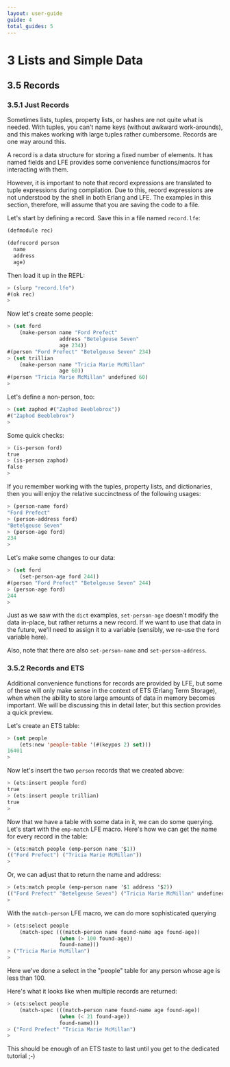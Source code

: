 ```yaml
---
layout: user-guide
guide: 4
total_guides: 5
---
```

# 3 Lists and Simple Data

## 3.5 Records

### 3.5.1 Just Records

Sometimes lists, tuples, property lists, or hashes are not quite what is
needed. With tuples, you can't name keys (without awkward work-arounds), and
this makes working with large tuples rather cumbersome. Records are one way
around this.

A record is a data structure for storing a fixed number of elements. It has
named fields and LFE provides some convenience functions/macros for interacting
with them.

However, it is important to note that record expressions are translated to
tuple expressions during compilation. Due to this, record expressions are not
understood by the shell in both Erlang and LFE. The examples in this section,
therefore, will assume that you are saving the code to a file.

Let's start by defining a record. Save this in a file named ``record.lfe``:

```lisp
(defmodule rec)

(defrecord person
  name
  address
  age)
```

Then load it up in the REPL:

```lisp
> (slurp "record.lfe")
#(ok rec)
>
```

Now let's create some people:

```lisp
> (set ford
    (make-person name "Ford Prefect"
                 address "Betelgeuse Seven"
                 age 234))
#(person "Ford Prefect" "Betelgeuse Seven" 234)
> (set trillian
    (make-person name "Tricia Marie McMillan"
                 age 60))
#(person "Tricia Marie McMillan" undefined 60)
>
```

Let's define a non-person, too:

```lisp
> (set zaphod #("Zaphod Beeblebrox"))
#("Zaphod Beeblebrox")
>
```

Some quick checks:

```lisp
> (is-person ford)
true
> (is-person zaphod)
false
>
```

If you remember working with the tuples, property lists, and dictionaries, then
you will enjoy the relative succinctness of the following usages:

```lisp
> (person-name ford)
"Ford Prefect"
> (person-address ford)
"Betelgeuse Seven"
> (person-age ford)
234
>
```

Let's make some changes to our data:

```lisp
> (set ford
    (set-person-age ford 244))
#(person "Ford Prefect" "Betelgeuse Seven" 244)
> (person-age ford)
244
>
```

Just as we saw with the ``dict`` examples, ``set-person-age`` doesn't
modify the data in-place, but rather returns a new record. If we want to use
that data in the future, we'll need to assign it to a variable (sensibly, we
re-use the ``ford`` variable here).

Also, note that there are also ``set-person-name`` and
``set-person-address``.

### 3.5.2 Records and ETS

Additional convenience functions for records are provided by LFE, but some of
these will only make sense in the context of ETS (Erlang Term Storage), when
when the ability to store large amounts of data in memory becomes important. We
will be discussing this in detail later, but this section provides a quick
preview.

Let's create an ETS table:

```lisp
> (set people
    (ets:new 'people-table '(#(keypos 2) set)))
16401
>
```

Now let's insert the two ``person`` records that we created above:

```lisp
> (ets:insert people ford)
true
> (ets:insert people trillian)
true
>
```

Now that we have a table with some data in it, we can do some querying. Let's
start with the ``emp-match`` LFE macro. Here's how we can get the name for
every record in the table:

```lisp
> (ets:match people (emp-person name '$1))
(("Ford Prefect") ("Tricia Marie McMillan"))
>
```

Or, we can adjust that to return the name and address:

```lisp
> (ets:match people (emp-person name '$1 address '$2))
(("Ford Prefect" "Betelgeuse Seven") ("Tricia Marie McMillan" undefined))
>
```

With the ``match-person`` LFE macro, we can do more  sophisticated querying

```lisp
> (ets:select people
    (match-spec (((match-person name found-name age found-age))
                 (when (> 100 found-age))
                 found-name)))
> ("Tricia Marie McMillan")
>
```

Here we've done a select in the "people" table for any person whose age is less
than 100.

Here's what it looks like when multiple records are returned:

```lisp
> (ets:select people
    (match-spec (((match-person name found-name age found-age))
                 (when (< 21 found-age))
                 found-name)))
> ("Ford Prefect" "Tricia Marie McMillan")
>
```

This should be enough of an ETS taste to last until you get to the dedicated
tutorial ;-)
